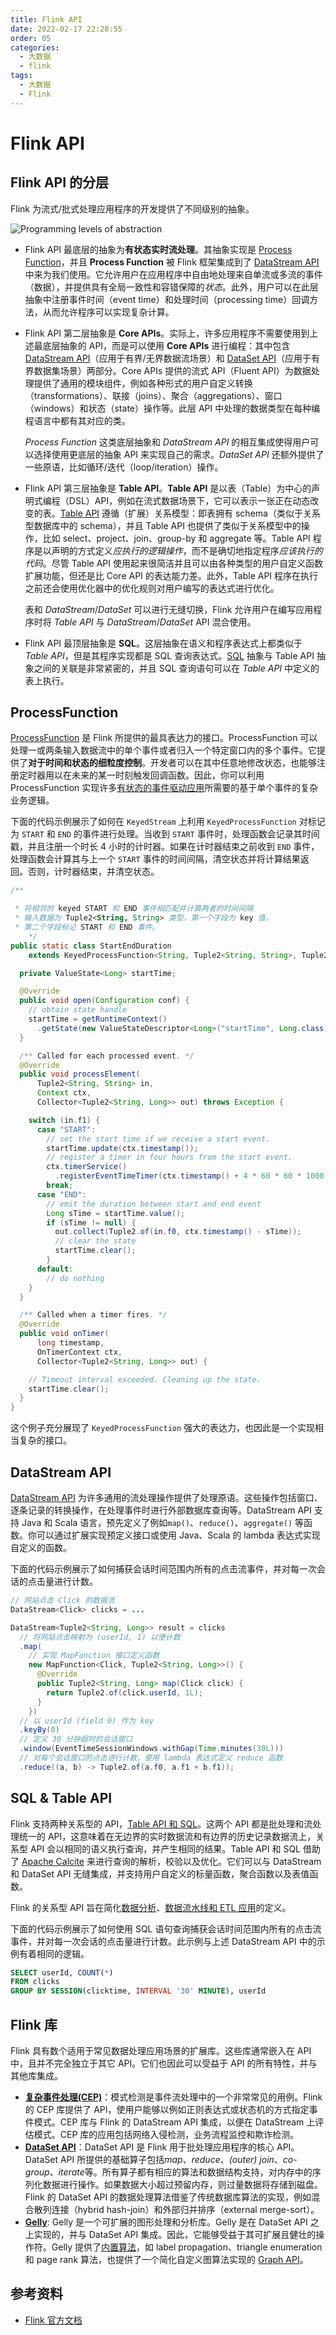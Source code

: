 ```yaml
---
title: Flink API
date: 2022-02-17 22:28:55
order: 05
categories:
  - 大数据
  - flink
tags:
  - 大数据
  - Flink
---
```


# Flink API

## Flink API 的分层

Flink 为流式/批式处理应用程序的开发提供了不同级别的抽象。

![Programming levels of abstraction](https://nightlies.apache.org/flink/flink-docs-release-1.14/fig/levels_of_abstraction.svg)

- Flink API 最底层的抽象为**有状态实时流处理**。其抽象实现是 [Process Function](https://nightlies.apache.org/flink/flink-docs-release-1.14/zh/docs/dev/datastream/operators/process_function/)，并且 **Process Function** 被 Flink 框架集成到了 [DataStream API](https://nightlies.apache.org/flink/flink-docs-release-1.14/zh/docs/dev/datastream/overview/) 中来为我们使用。它允许用户在应用程序中自由地处理来自单流或多流的事件（数据），并提供具有全局一致性和容错保障的*状态*。此外，用户可以在此层抽象中注册事件时间（event time）和处理时间（processing time）回调方法，从而允许程序可以实现复杂计算。

- Flink API 第二层抽象是 **Core APIs**。实际上，许多应用程序不需要使用到上述最底层抽象的 API，而是可以使用 **Core APIs** 进行编程：其中包含 [DataStream API](https://nightlies.apache.org/flink/flink-docs-release-1.14/zh/docs/dev/datastream/overview/)（应用于有界/无界数据流场景）和 [DataSet API](https://nightlies.apache.org/flink/flink-docs-release-1.14/zh/docs/dev/dataset/overview/)（应用于有界数据集场景）两部分。Core APIs 提供的流式 API（Fluent API）为数据处理提供了通用的模块组件，例如各种形式的用户自定义转换（transformations）、联接（joins）、聚合（aggregations）、窗口（windows）和状态（state）操作等。此层 API 中处理的数据类型在每种编程语言中都有其对应的类。

  _Process Function_ 这类底层抽象和 _DataStream API_ 的相互集成使得用户可以选择使用更底层的抽象 API 来实现自己的需求。_DataSet API_ 还额外提供了一些原语，比如循环/迭代（loop/iteration）操作。

- Flink API 第三层抽象是 **Table API**。**Table API** 是以表（Table）为中心的声明式编程（DSL）API，例如在流式数据场景下，它可以表示一张正在动态改变的表。[Table API](https://nightlies.apache.org/flink/flink-docs-release-1.14/zh/docs/dev/table/overview/) 遵循（扩展）关系模型：即表拥有 schema（类似于关系型数据库中的 schema），并且 Table API 也提供了类似于关系模型中的操作，比如 select、project、join、group-by 和 aggregate 等。Table API 程序是以声明的方式定义*应执行的逻辑操作*，而不是确切地指定程序*应该执行的代码*。尽管 Table API 使用起来很简洁并且可以由各种类型的用户自定义函数扩展功能，但还是比 Core API 的表达能力差。此外，Table API 程序在执行之前还会使用优化器中的优化规则对用户编写的表达式进行优化。

  表和 _DataStream_/_DataSet_ 可以进行无缝切换，Flink 允许用户在编写应用程序时将 _Table API_ 与 _DataStream_/_DataSet_ API 混合使用。

- Flink API 最顶层抽象是 **SQL**。这层抽象在语义和程序表达式上都类似于 _Table API_，但是其程序实现都是 SQL 查询表达式。[SQL](https://nightlies.apache.org/flink/flink-docs-release-1.14/zh/docs/dev/table/overview/#sql) 抽象与 Table API 抽象之间的关联是非常紧密的，并且 SQL 查询语句可以在 _Table API_ 中定义的表上执行。

## ProcessFunction

[ProcessFunction](https://nightlies.apache.org/flink/flink-docs-stable/dev/stream/operators/process_function.html) 是 Flink 所提供的最具表达力的接口。ProcessFunction 可以处理一或两条输入数据流中的单个事件或者归入一个特定窗口内的多个事件。它提供了**对于时间和状态的细粒度控制**。开发者可以在其中任意地修改状态，也能够注册定时器用以在未来的某一时刻触发回调函数。因此，你可以利用 ProcessFunction 实现许多[有状态的事件驱动应用](https://flink.apache.org/zh/usecases.html#eventDrivenApps)所需要的基于单个事件的复杂业务逻辑。

下面的代码示例展示了如何在 `KeyedStream` 上利用 `KeyedProcessFunction` 对标记为 `START` 和 `END` 的事件进行处理。当收到 `START` 事件时，处理函数会记录其时间戳，并且注册一个时长 4 小时的计时器。如果在计时器结束之前收到 `END` 事件，处理函数会计算其与上一个 `START` 事件的时间间隔，清空状态并将计算结果返回。否则，计时器结束，并清空状态。

```java
/**

 * 将相邻的 keyed START 和 END 事件相匹配并计算两者的时间间隔
 * 输入数据为 Tuple2<String, String> 类型，第一个字段为 key 值，
 * 第二个字段标记 START 和 END 事件。
    */
public static class StartEndDuration
    extends KeyedProcessFunction<String, Tuple2<String, String>, Tuple2<String, Long>> {

  private ValueState<Long> startTime;

  @Override
  public void open(Configuration conf) {
    // obtain state handle
    startTime = getRuntimeContext()
      .getState(new ValueStateDescriptor<Long>("startTime", Long.class));
  }

  /** Called for each processed event. */
  @Override
  public void processElement(
      Tuple2<String, String> in,
      Context ctx,
      Collector<Tuple2<String, Long>> out) throws Exception {

    switch (in.f1) {
      case "START":
        // set the start time if we receive a start event.
        startTime.update(ctx.timestamp());
        // register a timer in four hours from the start event.
        ctx.timerService()
          .registerEventTimeTimer(ctx.timestamp() + 4 * 60 * 60 * 1000);
        break;
      case "END":
        // emit the duration between start and end event
        Long sTime = startTime.value();
        if (sTime != null) {
          out.collect(Tuple2.of(in.f0, ctx.timestamp() - sTime));
          // clear the state
          startTime.clear();
        }
      default:
        // do nothing
    }
  }

  /** Called when a timer fires. */
  @Override
  public void onTimer(
      long timestamp,
      OnTimerContext ctx,
      Collector<Tuple2<String, Long>> out) {

    // Timeout interval exceeded. Cleaning up the state.
    startTime.clear();
  }
}
```

这个例子充分展现了 `KeyedProcessFunction` 强大的表达力，也因此是一个实现相当复杂的接口。

## DataStream API

[DataStream API](https://nightlies.apache.org/flink/flink-docs-stable/dev/datastream_api.html) 为许多通用的流处理操作提供了处理原语。这些操作包括窗口、逐条记录的转换操作，在处理事件时进行外部数据库查询等。DataStream API 支持 Java 和 Scala 语言，预先定义了例如`map()`、`reduce()`、`aggregate()` 等函数。你可以通过扩展实现预定义接口或使用 Java、Scala 的 lambda 表达式实现自定义的函数。

下面的代码示例展示了如何捕获会话时间范围内所有的点击流事件，并对每一次会话的点击量进行计数。

```java
// 网站点击 Click 的数据流
DataStream<Click> clicks = ...

DataStream<Tuple2<String, Long>> result = clicks
  // 将网站点击映射为 (userId, 1) 以便计数
  .map(
    // 实现 MapFunction 接口定义函数
    new MapFunction<Click, Tuple2<String, Long>>() {
      @Override
      public Tuple2<String, Long> map(Click click) {
        return Tuple2.of(click.userId, 1L);
      }
    })
  // 以 userId (field 0) 作为 key
  .keyBy(0)
  // 定义 30 分钟超时的会话窗口
  .window(EventTimeSessionWindows.withGap(Time.minutes(30L)))
  // 对每个会话窗口的点击进行计数，使用 lambda 表达式定义 reduce 函数
  .reduce((a, b) -> Tuple2.of(a.f0, a.f1 + b.f1));
```

## SQL & Table API

Flink 支持两种关系型的 API，[Table API 和 SQL](https://nightlies.apache.org/flink/flink-docs-stable/dev/table/index.html)。这两个 API 都是批处理和流处理统一的 API，这意味着在无边界的实时数据流和有边界的历史记录数据流上，关系型 API 会以相同的语义执行查询，并产生相同的结果。Table API 和 SQL 借助了 [Apache Calcite](https://calcite.apache.org/) 来进行查询的解析，校验以及优化。它们可以与 DataStream 和 DataSet API 无缝集成，并支持用户自定义的标量函数，聚合函数以及表值函数。

Flink 的关系型 API 旨在简化[数据分析](https://flink.apache.org/zh/usecases.html#analytics)、[数据流水线和 ETL 应用](https://flink.apache.org/zh/usecases.html#pipelines)的定义。

下面的代码示例展示了如何使用 SQL 语句查询捕获会话时间范围内所有的点击流事件，并对每一次会话的点击量进行计数。此示例与上述 DataStream API 中的示例有着相同的逻辑。

```sql
SELECT userId, COUNT(*)
FROM clicks
GROUP BY SESSION(clicktime, INTERVAL '30' MINUTE), userId
```

## Flink 库

Flink 具有数个适用于常见数据处理应用场景的扩展库。这些库通常嵌入在 API 中，且并不完全独立于其它 API。它们也因此可以受益于 API 的所有特性，并与其他库集成。

- **[复杂事件处理(CEP)](https://nightlies.apache.org/flink/flink-docs-stable/dev/libs/cep.html)**：模式检测是事件流处理中的一个非常常见的用例。Flink 的 CEP 库提供了 API，使用户能够以例如正则表达式或状态机的方式指定事件模式。CEP 库与 Flink 的 DataStream API 集成，以便在 DataStream 上评估模式。CEP 库的应用包括网络入侵检测，业务流程监控和欺诈检测。
- **[DataSet API](https://nightlies.apache.org/flink/flink-docs-stable/dev/batch/index.html)**：DataSet API 是 Flink 用于批处理应用程序的核心 API。DataSet API 所提供的基础算子包括*map*、_reduce_、_(outer) join_、_co-group_、*iterate*等。所有算子都有相应的算法和数据结构支持，对内存中的序列化数据进行操作。如果数据大小超过预留内存，则过量数据将存储到磁盘。Flink 的 DataSet API 的数据处理算法借鉴了传统数据库算法的实现，例如混合散列连接（hybrid hash-join）和外部归并排序（external merge-sort）。
- **[Gelly](https://nightlies.apache.org/flink/flink-docs-stable/dev/libs/gelly/index.html)**: Gelly 是一个可扩展的图形处理和分析库。Gelly 是在 DataSet API 之上实现的，并与 DataSet API 集成。因此，它能够受益于其可扩展且健壮的操作符。Gelly 提供了[内置算法](https://nightlies.apache.org/flink/flink-docs-stable/dev/libs/gelly/library_methods.html)，如 label propagation、triangle enumeration 和 page rank 算法，也提供了一个简化自定义图算法实现的 [Graph API](https://nightlies.apache.org/flink/flink-docs-stable/dev/libs/gelly/graph_api.html)。

## 参考资料

- [Flink 官方文档](https://nightlies.apache.org/flink/flink-docs-release-1.14/zh/)